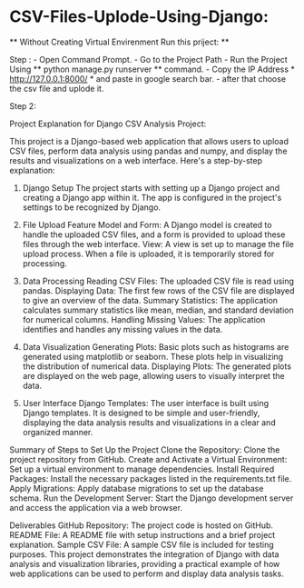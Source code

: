# CSV-Files-Uplode-Using-Django:

** Without Creating Virtual Envirenment Run this priject: **

Step  : - Open Command Prompt.
         - Go to the Project Path 
         - Run the Project Using ** python manage.py runserver **  command.
         - Copy the IP Address * http://127.0.0.1:8000/ * and paste in google search bar.
         - after that choose the csv file and uplode it.
         
         
         

Step 2:  

Project Explanation for Django CSV Analysis Project:

This project is a Django-based web application that allows users to upload CSV files, perform data analysis using pandas and numpy, and display the results and visualizations on a web interface. Here's a step-by-step explanation:

1. Django Setup
The project starts with setting up a Django project and creating a Django app within it. The app is configured in the project's settings to be recognized by Django.

2. File Upload Feature
Model and Form: A Django model is created to handle the uploaded CSV files, and a form is provided to upload these files through the web interface.
View: A view is set up to manage the file upload process. When a file is uploaded, it is temporarily stored for processing.

3. Data Processing
Reading CSV Files: The uploaded CSV file is read using pandas.
Displaying Data: The first few rows of the CSV file are displayed to give an overview of the data.
Summary Statistics: The application calculates summary statistics like mean, median, and standard deviation for numerical columns.
Handling Missing Values: The application identifies and handles any missing values in the data.

4. Data Visualization
Generating Plots: Basic plots such as histograms are generated using matplotlib or seaborn. These plots help in visualizing the distribution of numerical data.
Displaying Plots: The generated plots are displayed on the web page, allowing users to visually interpret the data.

5. User Interface
Django Templates: The user interface is built using Django templates. It is designed to be simple and user-friendly, displaying the data analysis results and visualizations in a clear and organized manner.

Summary of Steps to Set Up the Project
Clone the Repository: Clone the project repository from GitHub.
Create and Activate a Virtual Environment: Set up a virtual environment to manage dependencies.
Install Required Packages: Install the necessary packages listed in the requirements.txt file.
Apply Migrations: Apply database migrations to set up the database schema.
Run the Development Server: Start the Django development server and access the application via a web browser.

Deliverables
GitHub Repository: The project code is hosted on GitHub.
README File: A README file with setup instructions and a brief project explanation.
Sample CSV File: A sample CSV file is included for testing purposes.
This project demonstrates the integration of Django with data analysis and visualization libraries, providing a practical example of how web applications can be used to perform and display data analysis tasks.

